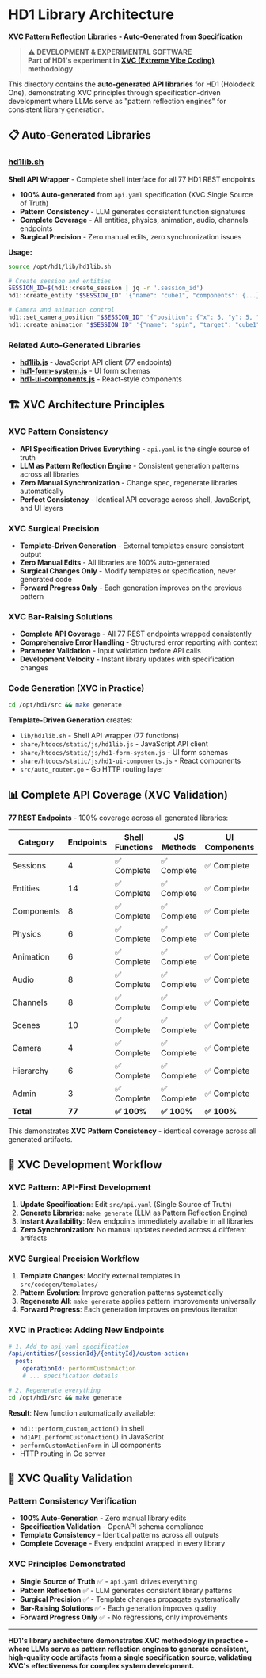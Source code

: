 # HD1 Library Architecture

**XVC Pattern Reflection Libraries - Auto-Generated from Specification**

> **⚠️ DEVELOPMENT & EXPERIMENTAL SOFTWARE**  
> **Part of HD1's experiment in [XVC (Extreme Vibe Coding)](https://github.com/osakka/xvc) methodology**

This directory contains the **auto-generated API libraries** for HD1 (Holodeck One), demonstrating XVC principles through specification-driven development where LLMs serve as "pattern reflection engines" for consistent library generation.

## 📋 Auto-Generated Libraries

### [hd1lib.sh](hd1lib.sh)
**Shell API Wrapper** - Complete shell interface for all 77 HD1 REST endpoints

- **100% Auto-generated** from `api.yaml` specification (XVC Single Source of Truth)
- **Pattern Consistency** - LLM generates consistent function signatures
- **Complete Coverage** - All entities, physics, animation, audio, channels endpoints
- **Surgical Precision** - Zero manual edits, zero synchronization issues

**Usage:**
```bash
source /opt/hd1/lib/hd1lib.sh

# Create session and entities
SESSION_ID=$(hd1::create_session | jq -r '.session_id')
hd1::create_entity "$SESSION_ID" '{"name": "cube1", "components": {...}}'

# Camera and animation control
hd1::set_camera_position "$SESSION_ID" '{"position": {"x": 5, "y": 5, "z": 5}}'
hd1::create_animation "$SESSION_ID" '{"name": "spin", "target": "cube1", ...}'
```

### Related Auto-Generated Libraries
- **[hd1lib.js](../share/htdocs/static/js/hd1lib.js)** - JavaScript API client (77 endpoints)
- **[hd1-form-system.js](../share/htdocs/static/js/hd1-form-system.js)** - UI form schemas
- **[hd1-ui-components.js](../share/htdocs/static/js/hd1-ui-components.js)** - React-style components

## 🏗️ XVC Architecture Principles

### XVC Pattern Consistency  
- **API Specification Drives Everything** - `api.yaml` is the single source of truth
- **LLM as Pattern Reflection Engine** - Consistent generation patterns across all libraries
- **Zero Manual Synchronization** - Change spec, regenerate libraries automatically
- **Perfect Consistency** - Identical API coverage across shell, JavaScript, and UI layers

### XVC Surgical Precision
- **Template-Driven Generation** - External templates ensure consistent output
- **Zero Manual Edits** - All libraries are 100% auto-generated 
- **Surgical Changes Only** - Modify templates or specification, never generated code
- **Forward Progress Only** - Each generation improves on the previous pattern

### XVC Bar-Raising Solutions
- **Complete API Coverage** - All 77 REST endpoints wrapped consistently
- **Comprehensive Error Handling** - Structured error reporting with context
- **Parameter Validation** - Input validation before API calls
- **Development Velocity** - Instant library updates with specification changes

### Code Generation (XVC in Practice)
```bash
cd /opt/hd1/src && make generate
```

**Template-Driven Generation** creates:
- `lib/hd1lib.sh` - Shell API wrapper (77 functions)
- `share/htdocs/static/js/hd1lib.js` - JavaScript API client  
- `share/htdocs/static/js/hd1-form-system.js` - UI form schemas
- `share/htdocs/static/js/hd1-ui-components.js` - React components
- `src/auto_router.go` - Go HTTP routing layer

## 📊 Complete API Coverage (XVC Validation)

**77 REST Endpoints** - 100% coverage across all generated libraries:

| Category | Endpoints | Shell Functions | JS Methods | UI Components |
|----------|-----------|----------------|------------|---------------|
| Sessions | 4 | ✅ Complete | ✅ Complete | ✅ Complete |
| Entities | 14 | ✅ Complete | ✅ Complete | ✅ Complete |
| Components | 8 | ✅ Complete | ✅ Complete | ✅ Complete |
| Physics | 6 | ✅ Complete | ✅ Complete | ✅ Complete |
| Animation | 6 | ✅ Complete | ✅ Complete | ✅ Complete |
| Audio | 8 | ✅ Complete | ✅ Complete | ✅ Complete |
| Channels | 8 | ✅ Complete | ✅ Complete | ✅ Complete |
| Scenes | 10 | ✅ Complete | ✅ Complete | ✅ Complete |
| Camera | 4 | ✅ Complete | ✅ Complete | ✅ Complete |
| Hierarchy | 6 | ✅ Complete | ✅ Complete | ✅ Complete |
| Admin | 3 | ✅ Complete | ✅ Complete | ✅ Complete |
| **Total** | **77** | **✅ 100%** | **✅ 100%** | **✅ 100%** |

This demonstrates **XVC Pattern Consistency** - identical coverage across all generated artifacts.

## 🚀 XVC Development Workflow

### XVC Pattern: API-First Development
1. **Update Specification**: Edit `src/api.yaml` (Single Source of Truth)
2. **Generate Libraries**: `make generate` (LLM as Pattern Reflection Engine)
3. **Instant Availability**: New endpoints immediately available in all libraries
4. **Zero Synchronization**: No manual updates needed across 4 different artifacts

### XVC Surgical Precision Workflow
1. **Template Changes**: Modify external templates in `src/codegen/templates/`
2. **Pattern Evolution**: Improve generation patterns systematically 
3. **Regenerate All**: `make generate` applies pattern improvements universally
4. **Forward Progress**: Each generation improves on previous iteration

### XVC in Practice: Adding New Endpoints
```yaml
# 1. Add to api.yaml specification
/api/entities/{sessionId}/{entityId}/custom-action:
  post:
    operationId: performCustomAction
    # ... specification details
```

```bash
# 2. Regenerate everything
cd /opt/hd1/src && make generate
```

**Result**: New function automatically available:
- `hd1::perform_custom_action()` in shell
- `hd1API.performCustomAction()` in JavaScript  
- `performCustomActionForm` in UI components
- HTTP routing in Go server

## 🎯 XVC Quality Validation

### Pattern Consistency Verification
- **100% Auto-Generation** - Zero manual library edits
- **Specification Validation** - OpenAPI schema compliance
- **Template Consistency** - Identical patterns across all outputs
- **Complete Coverage** - Every endpoint wrapped in every library

### XVC Principles Demonstrated
- **Single Source of Truth** ✅ - `api.yaml` drives everything
- **Pattern Reflection** ✅ - LLM generates consistent library patterns  
- **Surgical Precision** ✅ - Template changes propagate systematically
- **Bar-Raising Solutions** ✅ - Each generation improves quality
- **Forward Progress Only** ✅ - No regressions, only improvements

---

**HD1's library architecture demonstrates XVC methodology in practice - where LLMs serve as pattern reflection engines to generate consistent, high-quality code artifacts from a single specification source, validating XVC's effectiveness for complex system development.**